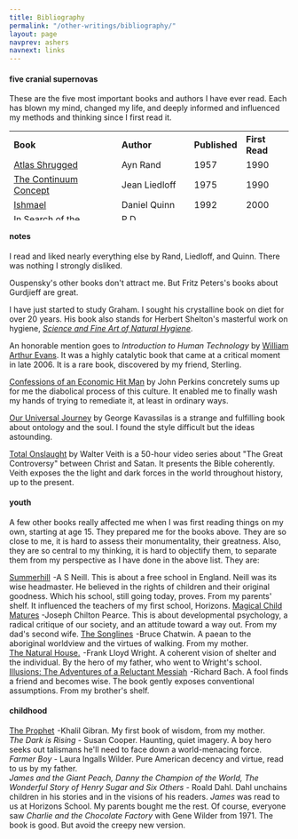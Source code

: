 ```yaml
---
title: Bibliography
permalink: "/other-writings/bibliography/"
layout: page
navprev: ashers
navnext: links
---
```


#### five cranial supernovas

These are the five most important books and authors I have ever read. Each has blown my mind, changed my life, and deeply informed and influenced my methods and thinking since I first read it.

<table style="height: 161px;" border="0" cellspacing="0" cellpadding="4" width="100%">
<tbody>
<tr>
<th align="left">Book</th>
<th align="left">Author</th>
<th align="left">Published</th>
<th align="left">First Read</th>
</tr>
<tr>
<td><a href="http://www.amazon.com/gp/product/B00264ATU4?ie=UTF8&amp;tag=thedarknessco-20&amp;linkCode=as2&amp;camp=1789&amp;creative=9325&amp;creativeASIN=B00264ATU4">Atlas Shrugged</a><img style="border: none !important; margin: 0px !important;" src="http://www.assoc-amazon.com/e/ir?t=thedarknessco-20&amp;l=as2&amp;o=1&amp;a=B00264ATU4" border="0" alt="" width="1" height="1" /></td>
<td>Ayn Rand</td>
<td>1957</td>
<td>1990</td>
</tr>
<tr>
<td><a href="http://www.amazon.com/gp/product/0201050714?ie=UTF8&amp;tag=thedarknessco-20&amp;linkCode=as2&amp;camp=1789&amp;creative=9325&amp;creativeASIN=0201050714">The Continuum Concept</a><img style="border: none !important; margin: 0px !important;" src="http://www.assoc-amazon.com/e/ir?t=thedarknessco-20&amp;l=as2&amp;o=1&amp;a=0201050714" border="0" alt="" width="1" height="1" /></td>
<td>Jean Liedloff</td>
<td>1975</td>
<td>1990</td>
</tr>
<tr>
<td><a href="http://www.amazon.com/gp/product/0553375407?ie=UTF8&amp;tag=thedarknessco-20&amp;linkCode=as2&amp;camp=1789&amp;creative=9325&amp;creativeASIN=0553375407">Ishmael</a><img style="border: none !important; margin: 0px !important;" src="http://www.assoc-amazon.com/e/ir?t=thedarknessco-20&amp;l=as2&amp;o=1&amp;a=0553375407" border="0" alt="" width="1" height="1" /></td>
<td>Daniel Quinn</td>
<td>1992</td>
<td>2000</td>
</tr>
<tr>
<td><a href="http://www.amazon.com/gp/product/0156007460?ie=UTF8&amp;tag=thedarknessco-20&amp;linkCode=as2&amp;camp=1789&amp;creative=9325&amp;creativeASIN=0156007460">In Search of the Miraculous </a><img style="border: none !important; margin: 0px !important;" src="http://www.assoc-amazon.com/e/ir?t=thedarknessco-20&amp;l=as2&amp;o=1&amp;a=0156007460" border="0" alt="" width="1" height="1" /></td>
<td>P D Ouspensky</td>
<td>1947</td>
<td>2005</td>
</tr>
<tr>
<td><a href="http://www.amazon.com/gp/product/1893831248?ie=UTF8&amp;tag=thedarknessco-20&amp;linkCode=as2&amp;camp=1789&amp;creative=9325&amp;creativeASIN=1893831248">The 80/10/10 Diet</a><img style="border: none !important; margin: 0px !important;" src="http://www.assoc-amazon.com/e/ir?t=thedarknessco-20&amp;l=as2&amp;o=1&amp;a=1893831248" border="0" alt="" width="1" height="1" /></td>
<td>Douglas Graham</td>
<td>2006</td>
<td>2008</td>
</tr>
</tbody>
</table>

#### notes

I read and liked nearly everything else by Rand, Liedloff, and Quinn. There was nothing I strongly disliked.

Ouspensky's other books don't attract me. But Fritz Peters's books about Gurdjieff are great. 

I have just started to study Graham. I sought his crystalline book on diet for over 20 years. His book also stands for Herbert Shelton's masterful work on hygiene, [_Science and Fine Art of Natural Hygiene_](/nhs.pdf).

An honorable mention goes to _Introduction to Human Technology_ by <a href="/blog/2009/08/william-arthur-evans/">William Arthur Evans</a>. It was a highly catalytic book that came at a critical moment in late 2006. It is a rare book, discovered by my friend, Sterling.

<a href="http://www.amazon.com/dp/0452287081?tag=thedarknessco-20&amp;camp=14573&amp;creative=327641&amp;linkCode=as1&amp;creativeASIN=0452287081&amp;adid=1CKF7AZ7XHPKT5B97ZD5&amp;">Confessions of an Economic Hit Man</a> by John Perkins concretely sums up for me the diabolical process of this culture. It enabled me to finally wash my hands of trying to remediate it, at least in ordinary ways.

[Our Universal Journey](/f/journey.pdf) by George Kavassilas is a strange and fulfilling book about ontology and the soul. I found the style difficult but the ideas astounding.

[Total Onslaught]() by Walter Veith is a 50-hour video series about "The Great Controversy" between Christ and Satan. It presents the Bible coherently. Veith exposes the the light and dark forces in the world throughout history, up to the present. 

#### youth

A few other books really affected me when I was first reading things on my own, starting at age 15. They prepared me for the books above. They are so close to me, it is hard to assess their monumentality, their greatness. Also, they are so central to my thinking, it is hard to objectify them, to separate them from my perspective as I have done in the above list. They are:

<a href="http://www.amazon.com/gp/product/0312141378?ie=UTF8&amp;tag=thedarknessco-20&amp;linkCode=as2&amp;camp=1789&amp;creative=9325&amp;creativeASIN=0312141378">Summerhill</a><img style="border: none !important; margin: 0px !important;" src="http://www.assoc-amazon.com/e/ir?t=thedarknessco-20&amp;l=as2&amp;o=1&amp;a=0312141378" border="0" alt="" width="1" height="1" /> -A S Neill. This is about a free school in England. Neill was its wise headmaster. He believed in the rights of children and their original goodness. Which his school, still going today, proves. From my parents' shelf. It influenced the teachers of my first school, Horizons.
<a href="http://www.amazon.com/gp/product/0525243291?ie=UTF8&amp;tag=thedarknessco-20&amp;linkCode=as2&amp;camp=1789&amp;creative=9325&amp;creativeASIN=0525243291">Magical Child Matures</a> -Joseph Chilton Pearce. This is about developmental psychology, a radical critique of our society, and an attitude toward a way out. From my dad's second wife.
<a href="http://www.amazon.com/gp/product/0140094296?ie=UTF8&amp;tag=thedarknessco-20&amp;linkCode=as2&amp;camp=1789&amp;creative=9325&amp;creativeASIN=0140094296">The Songlines</a><img style="border: none !important; margin: 0px !important;" src="http://www.assoc-amazon.com/e/ir?t=thedarknessco-20&amp;l=as2&amp;o=1&amp;a=0140094296" border="0" alt="" width="1" height="1" /> -Bruce Chatwin. A paean to the aboriginal worldview and the virtues of walking. From my mother.  
<a href="http://www.amazon.com/gp/product/0818000074?ie=UTF8&amp;tag=thedarknessco-20&amp;linkCode=as2&amp;camp=1789&amp;creative=9325&amp;creativeASIN=0818000074">The Natural House.</a><img style="border: none !important; margin: 0px !important;" src="http://www.assoc-amazon.com/e/ir?t=thedarknessco-20&amp;l=as2&amp;o=1&amp;a=0818000074" border="0" alt="" width="1" height="1" /> -Frank Lloyd Wright. A coherent vision of shelter and the individual. By the hero of my father, who went to Wright's school.  
<a href="http://www.amazon.com/gp/product/0099427869?ie=UTF8&amp;tag=thedarknessco-20&amp;linkCode=as2&amp;camp=1789&amp;creative=9325&amp;creativeASIN=0099427869">Illusions: The Adventures of a Reluctant Messiah</a><img style="border: none !important; margin: 0px !important;" src="http://www.assoc-amazon.com/e/ir?t=thedarknessco-20&amp;l=as2&amp;o=1&amp;a=0099427869" border="0" alt="" width="1" height="1" /> -Richard Bach. A fool finds a friend and becomes wise. The book gently exposes conventional assumptions. From my brother's shelf.

#### childhood

<a href="http://www.amazon.com/gp/product/0394404289?ie=UTF8&amp;tag=thedarknessco-20&amp;linkCode=as2&amp;camp=1789&amp;creative=9325&amp;creativeASIN=0394404289">The Prophet</a><img style="border: none !important; margin: 0px !important;" src="http://www.assoc-amazon.com/e/ir?t=thedarknessco-20&amp;l=as2&amp;o=1&amp;a=0394404289" border="0" alt="" width="1" height="1" /> -Khalil Gibran. My first book of wisdom, from my mother.  
_The Dark is Rising_ - Susan Cooper. Haunting, quiet imagery. A boy hero seeks out talismans he'll need to face down a world-menacing force. 
_Farmer Boy_ - Laura Ingalls Wilder. Pure American decency and virtue, read to us by my father.  
_James and the Giant Peach, Danny the Champion of the World, The Wonderful Story of Henry Sugar and Six Others_ - Roald Dahl. Dahl unchains children in his stories and in the visions of his readers. _James_ was read to us at Horizons School. My parents bought me the rest. Of course, everyone saw _Charlie and the Chocolate Factory_ with Gene Wilder from 1971. The book is good. But avoid the creepy new version.
